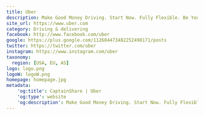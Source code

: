 ```yaml
---
title: Uber
description: Make Good Money Driving. Start Now. Fully Flexible. Be Your Own Boss!
site_url: https://www.uber.com
category: Driving & delivering
facebook: http://www.facebook.com/uber
google: https://plus.google.com/112684473482252498171/posts
twitter: https://twitter.com/uber
instagram: https://www.instagram.com/uber
taxonomy:
  region: [USA, EU, AS]
logo: logo.png
logoW: logoW.png
homepage: homepage.jpg
metadata:
    'og:title': CaptainShare | Uber
    'og:type': website
    'og:description': Make Good Money Driving. Start Now. Fully Flexible. Be Your Own Boss!
---
```


